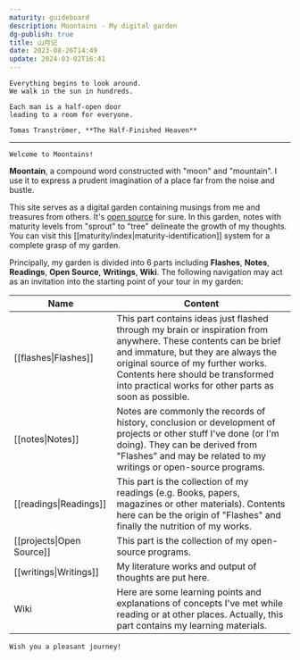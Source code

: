 ```yaml
---
maturity: guideboard
description: Moontains - My digital garden
dg-publish: true
title: 山月记
date: 2023-08-26T14:49
update: 2024-03-02T16:41
---
```

```poetry
Everything begins to look around.
We walk in the sun in hundreds.

Each man is a half-open door
leading to a room for everyone.

Tomas Tranströmer, **The Half-Finished Heaven**
```

---

```poetry
Welcome to Moontains!
```

**Moontain**, a compound word constructed with "moon" and "mountain". I use it to express a prudent imagination of a place far from the noise and bustle.

This site serves as a digital garden containing musings from me and treasures from others.
It's [open source](https://github.com/blleng/obsidian-notes) for sure. In this garden, notes with maturity levels from "sprout" to "tree" delineate the growth of my thoughts. You can visit this [[maturity/index|maturity-identification]] system for a complete grasp of my garden.

Principally, my garden is divided into 6 parts including **Flashes**, **Notes**, **Readings**, **Open Source**, **Writings**, **Wiki**. The following navigation may act as an invitation into the starting point of your tour in my garden:

| Name                      | Content                                                                                                                                                                                                                                                                                   |
| ------------------------- | ----------------------------------------------------------------------------------------------------------------------------------------------------------------------------------------------------------------------------------------------------------------------------------------- |
| [[flashes\|Flashes]]      | This part contains ideas just flashed through my brain or inspiration from anywhere. These contents can be brief and immature, but they are always the original source of my further works. Contents here should be transformed into practical works for other parts as soon as possible. |
| [[notes\|Notes]]          | Notes are commonly the records of history, conclusion or development of projects or other stuff I've done (or I'm doing). They can be derived from "Flashes" and may be related to my writings or open-source programs.                                                                   |
| [[readings\|Readings]]    | This part is the collection of my readings (e.g. Books, papers, magazines or other materials). Contents here can be the origin of "Flashes" and finally the nutrition of my works.                                                                                                        |
| [[projects\|Open Source]] | This part is the collection of my open-source programs.                                                                                                                                                                                                                                   |
| [[writings\|Writings]]    | My literature works and output of thoughts are put here.                                                                                                                                                                                                                                  |
| Wiki                      | Here are some learning points and explanations of concepts I've met while reading or at other places. Actually, this part contains my learning materials.                                                                                                                                 |

```poetry
Wish you a pleasant journey!
```
